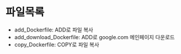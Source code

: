 # 파일목록
* add_Dockerfile: ADD로 파일 복사
* add_download_Dockerfile: ADD로 google.com 메인페이지 다운로드
* copy_Dockerfile: COPY로 파일 복사
